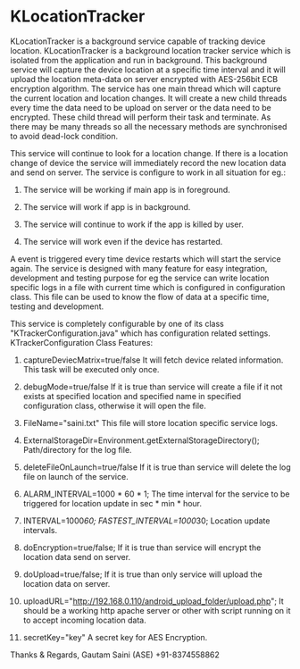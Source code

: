 # KLocationTracker
KLocationTracker is a background service capable of tracking device location.
KLocationTracker is a background location tracker service which is isolated from the application and run in background. This background service will capture the device location at a specific time interval and it will upload the location meta-data on server encrypted with AES-256bit ECB encryption algorithm. The service has one main thread which will capture the current location and location changes. It will create a new child threads every time the data need to be upload on server or the data need to be encrypted. These child thread will perform their task and terminate. As there may be many threads so all the necessary methods are synchronised to avoid dead-lock condition.

This service will continue to look for a location change. If there is a location change of device the service will immediately record the new location data and send on server.
The service is configure to work in all situation for eg.:

1.	The service will be working if main app is in foreground.

2.	The service will work if app is in background.


3.	The service will continue to work if the app is killed by user.

4.	The service will work even if the device has restarted.  



A event is triggered every time device restarts which will start the service again.
The service is designed with many feature for easy integration, development and testing purpose for eg the service can write location specific logs in a file with current time which is configured in configuration class. This file can be used to know the flow of data at a specific time, testing and development.

This service is completely configurable by one of its class "KTrackerConfiguration.java" which has configuration related settings.
KTrackerConfiguration Class Features:

1.	captureDeviecMatrix=true/false
It will fetch device related information. This task will be executed only once.

2.	debugMode=true/false
If it is true than service will create a file if it not exists at specified location and specified name in specified configuration class, otherwise it will open the file.

3.	FileName="saini.txt"
This file will store location specific service logs.

4.	ExternalStorageDir=Environment.getExternalStorageDirectory();
Path/directory for the log file.

5.	deleteFileOnLaunch=true/false
If it is true than service will delete the log file on launch of the service.

6.	ALARM_INTERVAL=1000 * 60 * 1;
The time interval for the service to be triggered for location update in sec * min * hour.

7.	INTERVAL=1000*60;
FASTEST_INTERVAL=1000*30;
Location update intervals.

8.	doEncryption=true/false;
If it is true than service will encrypt the location data send on server.

9.	doUpload=true/false;
If it is true than only service will upload the location data on server.

10.	uploadURL="http://192.168.0.110/android_upload_folder/upload.php";
It should be a working http apache server or other with script running on it to accept incoming location data.

11.	secretKey="key"
A secret key for AES Encryption.

Thanks & Regards,
Gautam Saini (ASE)
+91-8374558862

